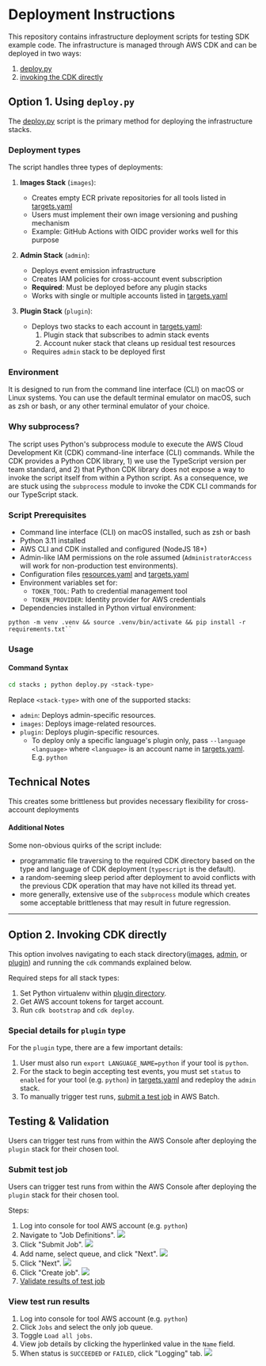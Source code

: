 # Deployment Instructions

This repository contains infrastructure deployment scripts for testing SDK example code. The infrastructure is managed through AWS CDK and can be deployed in two ways:
1. [deploy.py](#1-using-the-deploy-script)
2. [invoking the CDK directly](#2-invoking-cdk-directly)

## Option 1. Using `deploy.py`

The [deploy.py](stacks/deploy.py) script is the primary method for deploying the infrastructure stacks.

### Deployment types
The script handles three types of deployments:

1. **Images Stack** (`images`):
   - Creates empty ECR private repositories for all tools listed in [targets.yaml](stacks/config/targets.yaml)
   - Users must implement their own image versioning and pushing mechanism
   - Example: GitHub Actions with OIDC provider works well for this purpose

2. **Admin Stack** (`admin`):
   - Deploys event emission infrastructure
   - Creates IAM policies for cross-account event subscription
   - **Required**: Must be deployed before any plugin stacks
   - Works with single or multiple accounts listed in [targets.yaml](stacks/config/targets.yaml)

3. **Plugin Stack** (`plugin`):
   - Deploys two stacks to each account in [targets.yaml](stacks/config/targets.yaml):
     1. Plugin stack that subscribes to admin stack events
     2. Account nuker stack that cleans up residual test resources
   - Requires `admin` stack to be deployed first

### Environment
It is designed to run from the command line interface (CLI) on macOS or Linux systems. You can use the default terminal emulator on macOS, such as zsh or bash, or any other terminal emulator of your choice.

### Why subprocess?
The script uses Python's subprocess module to execute the AWS Cloud Development Kit (CDK) command-line interface (CLI) commands. While the CDK provides a Python CDK library, 1) we use the TypeScript version per team standard, and 2) that Python CDK library does not expose a way to invoke the script itself from within a Python script. As a consequence, we are stuck using the `subprocess` module to invoke the CDK CLI commands for our TypeScript stack.

### Script Prerequisites

- Command line interface (CLI) on macOS installed, such as zsh or bash
- Python 3.11 installed
- AWS CLI and CDK installed and configured (NodeJS 18+)
- Admin-like IAM permissions on the role assumed (`AdministratorAccess` will work for non-production test environments).
- Configuration files [resources.yaml](stacks/config/resources.yaml) and [targets.yaml](stacks/config/targets.yaml)
- Environment variables set for:
  - `TOKEN_TOOL`: Path to credential management tool
  - `TOKEN_PROVIDER`: Identity provider for AWS credentials
- Dependencies installed in Python virtual environment:
```
python -m venv .venv && source .venv/bin/activate && pip install -r requirements.txt``
```

### Usage

#### Command Syntax

```bash
cd stacks ; python deploy.py <stack-type>
```

Replace `<stack-type>` with one of the supported stacks:

- `admin`: Deploys admin-specific resources.
- `images`: Deploys image-related resources.
- `plugin`: Deploys plugin-specific resources.
  - To deploy only a specific language's plugin only, pass `--language <language>` where `<language>` is an account name in [targets.yaml](stacks/config/targets.yaml). E.g. `python`

## Technical Notes
This creates some brittleness but provides necessary flexibility for cross-account deployments

#### Additional Notes
Some non-obvious quirks of the script include:
 - programmatic file traversing to the required CDK directory based on the type and language of CDK deployment (`typescript` is the default).
 - a random-seeming sleep period after deployment to avoid conflicts with the previous CDK operation that may have not killed its thread yet.
 - more generally, extensive use of the `subprocess` module which creates some acceptable brittleness that may result in future regression.
---

## Option 2. Invoking CDK directly

This option involves navigating to each stack directory([images](stacks/images), [admin](stacks/admin), or [plugin](stacks/plugin)) and running the `cdk` commands explained below.

Required steps for all stack types:
1. Set Python virtualenv within [plugin directory](stacks/plugin/admin).
1. Get AWS account tokens for target account.
1. Run `cdk bootstrap` and `cdk deploy`.

### Special details for `plugin` type
For the `plugin` type, there are a few important details: 
1. User must also run `export LANGUAGE_NAME=python` if your tool is `python`.
1. For the stack to begin accepting test events, you must set `status` to `enabled` for your tool (e.g. `python`) in [targets.yaml](stacks/config/targets.yaml) and redeploy the `admin` stack.
1. To manually trigger test runs, [submit a test job](#submit-test-job) in AWS Batch.

## Testing & Validation
Users can trigger test runs from within the AWS Console after deploying the `plugin` stack for their chosen tool.

### Submit test job

Users can trigger test runs from within the AWS Console after deploying the `plugin` stack for their chosen tool.

Steps:
1. Log into console for tool AWS account (e.g. `python`)
1. Navigate to "Job Definitions".
   ![](docs/validation-flow-1.jpg)
1. Click "Submit Job".
   ![](docs/validation-flow-2.jpg)
1. Add name, select queue, and click "Next".
   ![](docs/validation-flow-3.jpg)
1. Click "Next".
   ![](docs/validation-flow-4.jpg)
1. Click "Create job".
   ![](docs/validation-flow-5.jpg)
1. [Validate results of test job](#view-test-run-results)

### View test run results
1. Log into console for tool AWS account (e.g. `python`)
1. Click `Jobs` and select the only job queue.
2. Toggle `Load all jobs`.
1. View job details by clicking the hyperlinked value in the `Name` field.
2. When status is `SUCCEEDED` or `FAILED`, click "Logging" tab.
   ![](docs/validation-flow-6.jpg)

